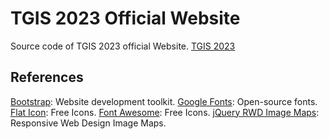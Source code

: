 # TGIS 2023 Official Website
Source code of TGIS 2023 official Website.
[TGIS 2023](http://tgis2023.geomatics.ncku.edu.tw/)


## References

[Bootstrap](https://getbootstrap.com/): Website development toolkit.
[Google Fonts](https://fonts.google.com/): Open-source fonts.
[Flat Icon](https://www.flaticon.com/): Free Icons.
[Font Awesome](https://fontawesome.com/): Free Icons.
[jQuery RWD Image Maps](https://github.com/stowball/jQuery-rwdImageMaps): Responsive Web Design Image Maps.